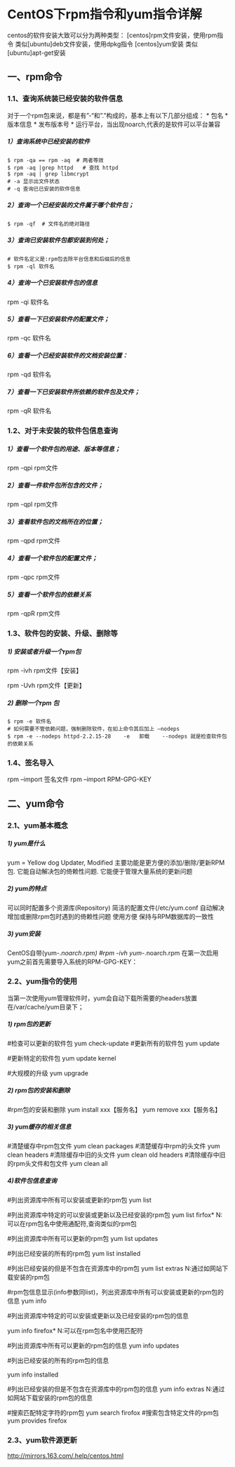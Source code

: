 # CentOS下rpm指令和yum指令详解

centos的软件安装大致可以分为两种类型： 
[centos]rpm文件安装，使用rpm指令 类似[ubuntu]deb文件安装，使用dpkg指令 
[centos]yum安装 类似[ubuntu]apt-get安装 

## 一、rpm命令 

### 1.1、查询系统装已经安装的软件信息

对于一个rpm包来说，都是有”-“和”.”构成的，基本上有以下几部分组成： * 包名 * 版本信息 * 发布版本号 * 运行平台，当出现noarch,代表的是软件可以平台兼容 

##### 1）查询系统中已经安装的软件

```shell
$ rpm -qa == rpm -aq  # 两者等效
$ rpm -aq |grep httpd   # 查找 httpd
$ rpm -aq | grep libmcrypt 
# -a 显示出文件状态 
# -q 查询已已安装的软件信息
```

##### 2）查询一个已经安装的文件属于哪个软件包；

```shell
$ rpm -qf  # 文件名的绝对路径 
```

##### 3）查询已安装软件包都安装到何处；

```shell
# 软件名定义是:rpm包去除平台信息和后缀后的信息
$ rpm -ql 软件名 
```

##### 4）查询一个已安装软件包的信息

rpm -qi 软件名 

##### 5）查看一下已安装软件的配置文件；

rpm -qc 软件名 

##### 6）查看一个已经安装软件的文档安装位置：

rpm -qd 软件名 

##### 7）查看一下已安装软件所依赖的软件包及文件；

rpm -qR 软件名

### 1.2、对于未安装的软件包信息查询

##### 1）查看一个软件包的用途、版本等信息；

rpm -qpi rpm文件 

##### 2）查看一件软件包所包含的文件；

rpm -qpl rpm文件 

##### 3）查看软件包的文档所在的位置；

rpm -qpd rpm文件 

##### 4）查看一个软件包的配置文件；

rpm -qpc rpm文件 

##### 5）查看一个软件包的依赖关系

rpm -qpR rpm文件

### 1.3、软件包的安装、升级、删除等

##### 1) 安装或者升级一个rpm包

rpm -ivh rpm文件【安装】 

rpm -Uvh rpm文件【更新】 

##### 2) 删除一个rpm 包

```shell
$ rpm -e 软件名 
# 如何需要不管依赖问题，强制删除软件，在如上命令其后加上 –nodeps
$ rpm -e --nodeps httpd-2.2.15-28    -e   卸载    --nodeps 就是检查软件包的依赖关系  
```

### 1.4、签名导入

rpm –import 签名文件 rpm –import RPM-GPG-KEY 

## 二、yum命令

### 2.1、yum基本概念 

##### 1) yum是什么 

yum = Yellow dog Updater, Modified 主要功能是更方便的添加/删除/更新RPM包. 它能自动解决包的倚赖性问题. 它能便于管理大量系统的更新问题 

##### 2) yum的特点

可以同时配置多个资源库(Repository) 简洁的配置文件(/etc/yum.conf 自动解决增加或删除rpm包时遇到的倚赖性问题 使用方便 保持与RPM数据库的一致性 

##### 3) yum安装

CentOS自带(yum-*.noarch.rpm) #rpm -ivh yum-*.noarch.rpm 在第一次启用yum之前首先需要导入系统的RPM-GPG-KEY：

### 2.2、yum指令的使用

当第一次使用yum管理软件时，yum会自动下载所需要的headers放置在/var/cache/yum目录下；

##### 1) rpm包的更新

\#检查可以更新的软件包 
yum check-update 
\#更新所有的软件包 
yum update

\#更新特定的软件包 
yum update kernel

\#大规模的升级 
yum upgrade

##### 2) rpm包的安装和删除

\#rpm包的安装和删除 
yum install xxx【服务名】 
yum remove xxx【服务名】 

##### 3) yum缓存的相关信息

\#清楚缓存中rpm包文件 
yum clean packages 
\#清楚缓存中rpm的头文件 
yum clean headers 
\#清除缓存中旧的头文件 
yum clean old headers 
\#清除缓存中旧的rpm头文件和包文件 
yum clean all

##### 4)软件包信息查询

\#列出资源库中所有可以安装或更新的rpm包 
yum list

\#列出资源库中特定的可以安装或更新以及已经安装的rpm包 
yum list firfox* 
N:可以在rpm包名中使用通配符,查询类似的rpm包

\#列出资源库中所有可以更新的rpm包 
yum list updates

\#列出已经安装的所有的rpm包 
yum list installed

\#列出已经安装的但是不包含在资源库中的rpm包 
yum list extras 
N:通过如网站下载安装的rpm包

\#rpm包信息显示(info参数同list)，列出资源库中所有可以安装或更新的rpm包的信息 
yum info

\#列出资源库中特定的可以安装或更新以及已经安装的rpm包的信息

yum info firefox* 
N:可以在rpm包名中使用匹配符

\#列出资源库中所有可以更新的rpm包的信息 
yum info updates

\#列出已经安装的所有的rpm包的信息

yum info installed

\#列出已经安装的但是不包含在资源库中的rpm包的信息 
yum info extras 
N:通过如网站下载安装的rpm包的信息

\#搜索匹配特定字符的rpm包 
yum search firofox 
\#搜索包含特定文件的rpm包 
yum provides firefox

### 2.3、yum软件源更新

<http://mirrors.163.com/.help/centos.html>
